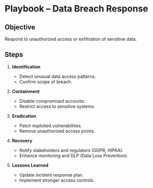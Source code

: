 # Playbook – Data Breach Response

## Objective
Respond to unauthorized access or exfiltration of sensitive data.

## Steps
1. **Identification**
   - Detect unusual data access patterns.
   - Confirm scope of breach.

2. **Containment**
   - Disable compromised accounts.
   - Restrict access to sensitive systems.

3. **Eradication**
   - Patch exploited vulnerabilities.
   - Remove unauthorized access points.

4. **Recovery**
   - Notify stakeholders and regulators (GDPR, HIPAA).
   - Enhance monitoring and DLP (Data Loss Prevention).

5. **Lessons Learned**
   - Update incident response plan.
   - Implement stronger access controls.
